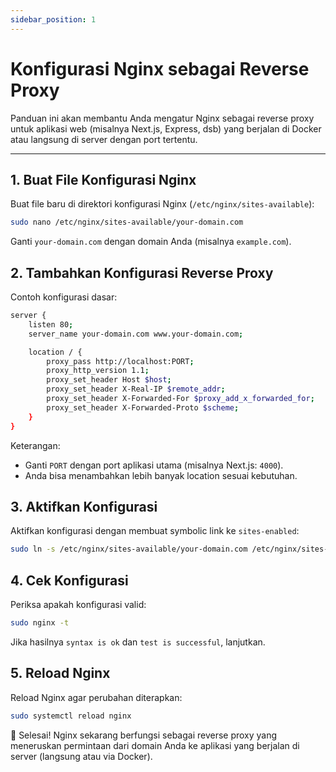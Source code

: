 ```yaml
---
sidebar_position: 1
---
```


# Konfigurasi Nginx sebagai Reverse Proxy

Panduan ini akan membantu Anda mengatur Nginx sebagai reverse proxy untuk aplikasi web (misalnya Next.js, Express, dsb) yang berjalan di Docker atau langsung di server dengan port tertentu.

---

## 1. Buat File Konfigurasi Nginx

Buat file baru di direktori konfigurasi Nginx (`/etc/nginx/sites-available`):

```bash
sudo nano /etc/nginx/sites-available/your-domain.com
```

Ganti `your-domain.com` dengan domain Anda (misalnya `example.com`).

## 2. Tambahkan Konfigurasi Reverse Proxy

Contoh konfigurasi dasar:

```bash
server {
    listen 80;
    server_name your-domain.com www.your-domain.com;

    location / {
        proxy_pass http://localhost:PORT;
        proxy_http_version 1.1;
        proxy_set_header Host $host;
        proxy_set_header X-Real-IP $remote_addr;
        proxy_set_header X-Forwarded-For $proxy_add_x_forwarded_for;
        proxy_set_header X-Forwarded-Proto $scheme;
    }
}
```

Keterangan:

- Ganti `PORT` dengan port aplikasi utama (misalnya Next.js: `4000`).
- Anda bisa menambahkan lebih banyak location sesuai kebutuhan.

## 3. Aktifkan Konfigurasi

Aktifkan konfigurasi dengan membuat symbolic link ke `sites-enabled`:

```bash
sudo ln -s /etc/nginx/sites-available/your-domain.com /etc/nginx/sites-enabled/
```

## 4. Cek Konfigurasi

Periksa apakah konfigurasi valid:

```bash
sudo nginx -t
```

Jika hasilnya `syntax is ok` dan `test is successful`, lanjutkan.

## 5. Reload Nginx

Reload Nginx agar perubahan diterapkan:

```bash
sudo systemctl reload nginx
```

🚀 Selesai!
Nginx sekarang berfungsi sebagai reverse proxy yang meneruskan permintaan dari domain Anda ke aplikasi yang berjalan di server (langsung atau via Docker).
